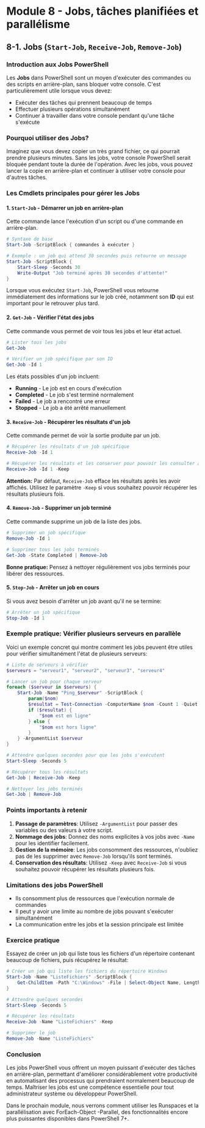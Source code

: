 # Module 8 - Jobs, tâches planifiées et parallélisme
## 8-1. Jobs (`Start-Job`, `Receive-Job`, `Remove-Job`)

### Introduction aux Jobs PowerShell

Les **Jobs** dans PowerShell sont un moyen d'exécuter des commandes ou des scripts en arrière-plan, sans bloquer votre console. C'est particulièrement utile lorsque vous devez:
- Exécuter des tâches qui prennent beaucoup de temps
- Effectuer plusieurs opérations simultanément
- Continuer à travailler dans votre console pendant qu'une tâche s'exécute

### Pourquoi utiliser des Jobs?

Imaginez que vous devez copier un très grand fichier, ce qui pourrait prendre plusieurs minutes. Sans les jobs, votre console PowerShell serait bloquée pendant toute la durée de l'opération. Avec les jobs, vous pouvez lancer la copie en arrière-plan et continuer à utiliser votre console pour d'autres tâches.

### Les Cmdlets principales pour gérer les Jobs

#### 1. `Start-Job` - Démarrer un job en arrière-plan

Cette commande lance l'exécution d'un script ou d'une commande en arrière-plan.

```powershell
# Syntaxe de base
Start-Job -ScriptBlock { commandes à exécuter }

# Exemple : un job qui attend 30 secondes puis retourne un message
Start-Job -ScriptBlock {
    Start-Sleep -Seconds 30
    Write-Output "Job terminé après 30 secondes d'attente!"
}
```

Lorsque vous exécutez `Start-Job`, PowerShell vous retourne immédiatement des informations sur le job créé, notamment son **ID** qui est important pour le retrouver plus tard.

#### 2. `Get-Job` - Vérifier l'état des jobs

Cette commande vous permet de voir tous les jobs et leur état actuel.

```powershell
# Lister tous les jobs
Get-Job

# Vérifier un job spécifique par son ID
Get-Job -Id 1
```

Les états possibles d'un job incluent:
- **Running** - Le job est en cours d'exécution
- **Completed** - Le job s'est terminé normalement
- **Failed** - Le job a rencontré une erreur
- **Stopped** - Le job a été arrêté manuellement

#### 3. `Receive-Job` - Récupérer les résultats d'un job

Cette commande permet de voir la sortie produite par un job.

```powershell
# Récupérer les résultats d'un job spécifique
Receive-Job -Id 1

# Récupérer les résultats et les conserver pour pouvoir les consulter à nouveau
Receive-Job -Id 1 -Keep
```

**Attention:** Par défaut, `Receive-Job` efface les résultats après les avoir affichés. Utilisez le paramètre `-Keep` si vous souhaitez pouvoir récupérer les résultats plusieurs fois.

#### 4. `Remove-Job` - Supprimer un job terminé

Cette commande supprime un job de la liste des jobs.

```powershell
# Supprimer un job spécifique
Remove-Job -Id 1

# Supprimer tous les jobs terminés
Get-Job -State Completed | Remove-Job
```

**Bonne pratique:** Pensez à nettoyer régulièrement vos jobs terminés pour libérer des ressources.

#### 5. `Stop-Job` - Arrêter un job en cours

Si vous avez besoin d'arrêter un job avant qu'il ne se termine:

```powershell
# Arrêter un job spécifique
Stop-Job -Id 1
```

### Exemple pratique: Vérifier plusieurs serveurs en parallèle

Voici un exemple concret qui montre comment les jobs peuvent être utiles pour vérifier simultanément l'état de plusieurs serveurs:

```powershell
# Liste de serveurs à vérifier
$serveurs = "serveur1", "serveur2", "serveur3", "serveur4"

# Lancer un job pour chaque serveur
foreach ($serveur in $serveurs) {
    Start-Job -Name "Ping_$serveur" -ScriptBlock {
        param($nom)
        $resultat = Test-Connection -ComputerName $nom -Count 1 -Quiet
        if ($resultat) {
            "$nom est en ligne"
        } else {
            "$nom est hors ligne"
        }
    } -ArgumentList $serveur
}

# Attendre quelques secondes pour que les jobs s'exécutent
Start-Sleep -Seconds 5

# Récupérer tous les résultats
Get-Job | Receive-Job -Keep

# Nettoyer les jobs terminés
Get-Job | Remove-Job
```

### Points importants à retenir

1. **Passage de paramètres**: Utilisez `-ArgumentList` pour passer des variables ou des valeurs à votre script.
2. **Nommage des jobs**: Donnez des noms explicites à vos jobs avec `-Name` pour les identifier facilement.
3. **Gestion de la mémoire**: Les jobs consomment des ressources, n'oubliez pas de les supprimer avec `Remove-Job` lorsqu'ils sont terminés.
4. **Conservation des résultats**: Utilisez `-Keep` avec `Receive-Job` si vous souhaitez pouvoir récupérer les résultats plusieurs fois.

### Limitations des jobs PowerShell

- Ils consomment plus de ressources que l'exécution normale de commandes
- Il peut y avoir une limite au nombre de jobs pouvant s'exécuter simultanément
- La communication entre les jobs et la session principale est limitée

### Exercice pratique

Essayez de créer un job qui liste tous les fichiers d'un répertoire contenant beaucoup de fichiers, puis récupérez le résultat:

```powershell
# Créer un job qui liste les fichiers du répertoire Windows
Start-Job -Name "ListeFichiers" -ScriptBlock {
    Get-ChildItem -Path "C:\Windows" -File | Select-Object Name, Length
}

# Attendre quelques secondes
Start-Sleep -Seconds 5

# Récupérer les résultats
Receive-Job -Name "ListeFichiers" -Keep

# Supprimer le job
Remove-Job -Name "ListeFichiers"
```

### Conclusion

Les jobs PowerShell vous offrent un moyen puissant d'exécuter des tâches en arrière-plan, permettant d'améliorer considérablement votre productivité en automatisant des processus qui prendraient normalement beaucoup de temps. Maîtriser les jobs est une compétence essentielle pour tout administrateur système ou développeur PowerShell.

Dans le prochain module, nous verrons comment utiliser les Runspaces et la parallélisation avec ForEach-Object -Parallel, des fonctionnalités encore plus puissantes disponibles dans PowerShell 7+.
